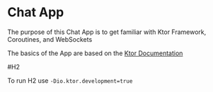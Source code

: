 # Chat App
The purpose of this Chat App is to get familiar with Ktor Framework, Coroutines, and WebSockets

The basics of the App are based on the [Ktor Documentation](https://ktor.io/docs/welcome.html)

#H2

To run H2 use `-Dio.ktor.development=true`